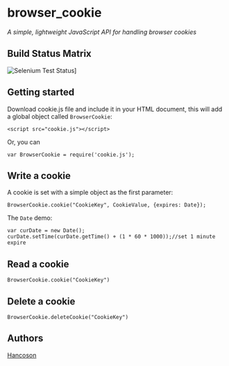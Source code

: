 # browser_cookie
*A simple, lightweight JavaScript API for handling browser cookies*

## Build Status Matrix
![Selenium Test Status](https://camo.githubusercontent.com/1176ea6ce99215a0b8de53defaa91c77669b1921/68747470733a2f2f73617563656c6162732e636f6d2f62726f777365722d6d61747269782f6a71756572792d636f6f6b69652e737667)]

## Getting started

Download cookie.js file and include it in your HTML document, this will add a global object called `BrowserCookie`:

```
<script src="cookie.js"></script>
```
Or, you can 

```
var BrowserCookie = require('cookie.js');
```
## Write a cookie

A cookie is set with a simple object as the first parameter:

```
BrowserCookie.cookie("CookieKey", CookieValue, {expires: Date});
```
The `Date` demo:

```
var curDate = new Date();
curDate.setTime(curDate.getTime() + (1 * 60 * 1000));//set 1 minute expire
```

## Read a cookie

```
BrowserCookie.cookie("CookieKey")
```
## Delete a cookie

```
BrowserCookie.deleteCookie("CookieKey")
```

## Authors

[Hancoson](https://github.com/Hancoson)